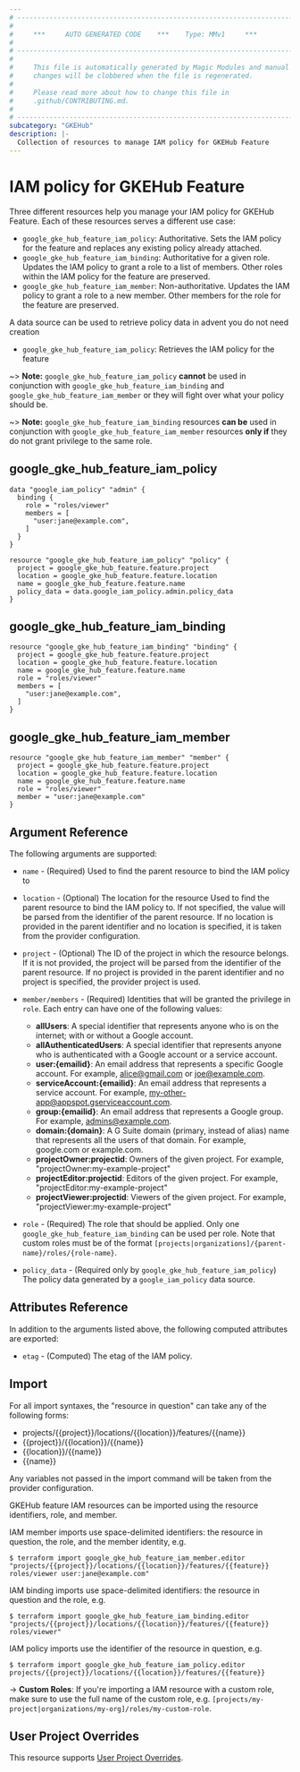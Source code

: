 ```yaml
---
# ----------------------------------------------------------------------------
#
#     ***     AUTO GENERATED CODE    ***    Type: MMv1     ***
#
# ----------------------------------------------------------------------------
#
#     This file is automatically generated by Magic Modules and manual
#     changes will be clobbered when the file is regenerated.
#
#     Please read more about how to change this file in
#     .github/CONTRIBUTING.md.
#
# ----------------------------------------------------------------------------
subcategory: "GKEHub"
description: |-
  Collection of resources to manage IAM policy for GKEHub Feature
---
```


# IAM policy for GKEHub Feature
Three different resources help you manage your IAM policy for GKEHub Feature. Each of these resources serves a different use case:

* `google_gke_hub_feature_iam_policy`: Authoritative. Sets the IAM policy for the feature and replaces any existing policy already attached.
* `google_gke_hub_feature_iam_binding`: Authoritative for a given role. Updates the IAM policy to grant a role to a list of members. Other roles within the IAM policy for the feature are preserved.
* `google_gke_hub_feature_iam_member`: Non-authoritative. Updates the IAM policy to grant a role to a new member. Other members for the role for the feature are preserved.

A data source can be used to retrieve policy data in advent you do not need creation

* `google_gke_hub_feature_iam_policy`: Retrieves the IAM policy for the feature

~> **Note:** `google_gke_hub_feature_iam_policy` **cannot** be used in conjunction with `google_gke_hub_feature_iam_binding` and `google_gke_hub_feature_iam_member` or they will fight over what your policy should be.

~> **Note:** `google_gke_hub_feature_iam_binding` resources **can be** used in conjunction with `google_gke_hub_feature_iam_member` resources **only if** they do not grant privilege to the same role.




## google\_gke\_hub\_feature\_iam\_policy

```hcl
data "google_iam_policy" "admin" {
  binding {
    role = "roles/viewer"
    members = [
      "user:jane@example.com",
    ]
  }
}

resource "google_gke_hub_feature_iam_policy" "policy" {
  project = google_gke_hub_feature.feature.project
  location = google_gke_hub_feature.feature.location
  name = google_gke_hub_feature.feature.name
  policy_data = data.google_iam_policy.admin.policy_data
}
```

## google\_gke\_hub\_feature\_iam\_binding

```hcl
resource "google_gke_hub_feature_iam_binding" "binding" {
  project = google_gke_hub_feature.feature.project
  location = google_gke_hub_feature.feature.location
  name = google_gke_hub_feature.feature.name
  role = "roles/viewer"
  members = [
    "user:jane@example.com",
  ]
}
```

## google\_gke\_hub\_feature\_iam\_member

```hcl
resource "google_gke_hub_feature_iam_member" "member" {
  project = google_gke_hub_feature.feature.project
  location = google_gke_hub_feature.feature.location
  name = google_gke_hub_feature.feature.name
  role = "roles/viewer"
  member = "user:jane@example.com"
}
```


## Argument Reference

The following arguments are supported:

* `name` - (Required) Used to find the parent resource to bind the IAM policy to
* `location` - (Optional) The location for the resource Used to find the parent resource to bind the IAM policy to. If not specified,
  the value will be parsed from the identifier of the parent resource. If no location is provided in the parent identifier and no
  location is specified, it is taken from the provider configuration.

* `project` - (Optional) The ID of the project in which the resource belongs.
    If it is not provided, the project will be parsed from the identifier of the parent resource. If no project is provided in the parent identifier and no project is specified, the provider project is used.

* `member/members` - (Required) Identities that will be granted the privilege in `role`.
  Each entry can have one of the following values:
  * **allUsers**: A special identifier that represents anyone who is on the internet; with or without a Google account.
  * **allAuthenticatedUsers**: A special identifier that represents anyone who is authenticated with a Google account or a service account.
  * **user:{emailid}**: An email address that represents a specific Google account. For example, alice@gmail.com or joe@example.com.
  * **serviceAccount:{emailid}**: An email address that represents a service account. For example, my-other-app@appspot.gserviceaccount.com.
  * **group:{emailid}**: An email address that represents a Google group. For example, admins@example.com.
  * **domain:{domain}**: A G Suite domain (primary, instead of alias) name that represents all the users of that domain. For example, google.com or example.com.
  * **projectOwner:projectid**: Owners of the given project. For example, "projectOwner:my-example-project"
  * **projectEditor:projectid**: Editors of the given project. For example, "projectEditor:my-example-project"
  * **projectViewer:projectid**: Viewers of the given project. For example, "projectViewer:my-example-project"

* `role` - (Required) The role that should be applied. Only one
    `google_gke_hub_feature_iam_binding` can be used per role. Note that custom roles must be of the format
    `[projects|organizations]/{parent-name}/roles/{role-name}`.

* `policy_data` - (Required only by `google_gke_hub_feature_iam_policy`) The policy data generated by
  a `google_iam_policy` data source.

## Attributes Reference

In addition to the arguments listed above, the following computed attributes are
exported:

* `etag` - (Computed) The etag of the IAM policy.

## Import

For all import syntaxes, the "resource in question" can take any of the following forms:

* projects/{{project}}/locations/{{location}}/features/{{name}}
* {{project}}/{{location}}/{{name}}
* {{location}}/{{name}}
* {{name}}

Any variables not passed in the import command will be taken from the provider configuration.

GKEHub feature IAM resources can be imported using the resource identifiers, role, and member.

IAM member imports use space-delimited identifiers: the resource in question, the role, and the member identity, e.g.
```
$ terraform import google_gke_hub_feature_iam_member.editor "projects/{{project}}/locations/{{location}}/features/{{feature}} roles/viewer user:jane@example.com"
```

IAM binding imports use space-delimited identifiers: the resource in question and the role, e.g.
```
$ terraform import google_gke_hub_feature_iam_binding.editor "projects/{{project}}/locations/{{location}}/features/{{feature}} roles/viewer"
```

IAM policy imports use the identifier of the resource in question, e.g.
```
$ terraform import google_gke_hub_feature_iam_policy.editor projects/{{project}}/locations/{{location}}/features/{{feature}}
```

-> **Custom Roles**: If you're importing a IAM resource with a custom role, make sure to use the
 full name of the custom role, e.g. `[projects/my-project|organizations/my-org]/roles/my-custom-role`.

## User Project Overrides

This resource supports [User Project Overrides](https://registry.terraform.io/providers/hashicorp/google/latest/docs/guides/provider_reference#user_project_override).
